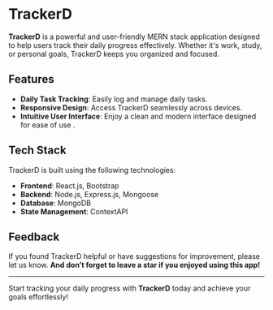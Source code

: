 # TrackerD

**TrackerD** is a powerful and user-friendly MERN stack application designed to help users track their daily progress effectively. Whether it's work, study, or personal goals, TrackerD keeps you organized and focused.

## Features

- **Daily Task Tracking**: Easily log and manage daily tasks.
- **Responsive Design**: Access TrackerD seamlessly across devices.
- **Intuitive User Interface**: Enjoy a clean and modern interface designed for ease of use .

## Tech Stack

TrackerD is built using the following technologies:

- **Frontend**: React.js, Bootstrap
- **Backend**: Node.js, Express.js, Mongoose
- **Database**: MongoDB
- **State Management**: ContextAPI

## Feedback

If you found TrackerD helpful or have suggestions for improvement, please let us know. **And don’t forget to leave a star if you enjoyed using this app!**

---

Start tracking your daily progress with **TrackerD** today and achieve your goals effortlessly!
